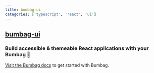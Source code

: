```yaml
---
title: bumbag-ui
categories: ['typescript', 'react', 'ui']
---
```

## [bumbag-ui](https://github.com/bumbag/bumbag-ui)

### Build accessible & themeable React applications with your Bumbag 👝


[Visit the Bumbag docs](https://bumbag.style) to get started with Bumbag.
